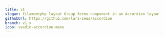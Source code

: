 ```yaml
---
title: v1
slogan: filamentphp layout Group forms component in an Accordion layout
githubUrl: https://github.com/lara-zeus/accordion
branch: v1.x
icon: vaadin-accordion-menu
---
```

